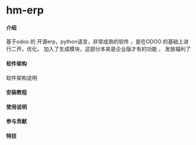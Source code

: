 # hm-erp

#### 介绍
基于odoo 的 开源erp，python语言，非常成熟的软件 ，是在ODOO 的基础上进行二开，优化，   加入了生成模块，这部分本来是企业版才有的功能 ， 发放福利了

#### 软件架构
软件架构说明


#### 安装教程


#### 使用说明



#### 参与贡献



#### 特技

